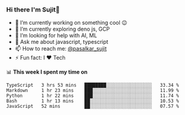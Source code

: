 ### Hi there I'm Sujit👋

- 🔭 I’m currently working on something cool :wink:
- 🌱 I’m currently exploring deno js, GCP
- 🤔 I’m looking for help with AI, ML
- 💬 Ask me about javascript, typescript
- 📫 How to reach me: [@pasalkar_sujit](https://twitter.com/pasalkar_sujit)
- ⚡ Fun fact: I :heart: Tech

📊 **This week I spent my time on**
<!--START_SECTION:waka-->
```text
TypeScript   3 hrs 53 mins   ████████░░░░░░░░░░░░░░░░░   33.34 % 
Markdown     1 hr 23 mins    ███░░░░░░░░░░░░░░░░░░░░░░   11.99 % 
Python       1 hr 22 mins    ███░░░░░░░░░░░░░░░░░░░░░░   11.74 % 
Bash         1 hr 13 mins    ██░░░░░░░░░░░░░░░░░░░░░░░   10.53 % 
JavaScript   52 mins         ██░░░░░░░░░░░░░░░░░░░░░░░   07.57 %
```
<!--END_SECTION:waka-->
